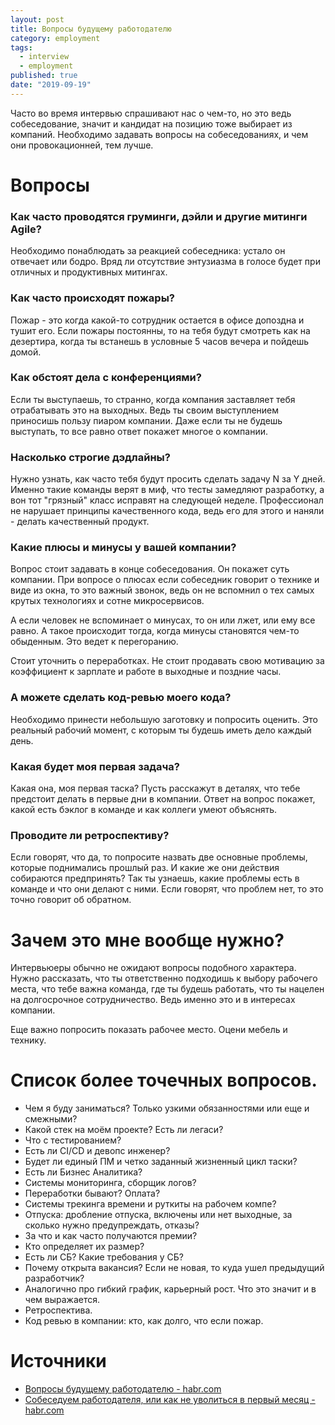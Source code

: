 ```yaml
---
layout: post
title: Вопросы будущему работодателю
category: employment
tags:
  - interview
  - employment
published: true
date: "2019-09-19"
---
```


Часто во время интервью спрашивают нас о чем-то, но это ведь собеседование, значит и кандидат на позицию тоже выбирает из компаний. Необходимо задавать вопросы на собеседованиях, и чем они провокационней, тем лучше.

# Вопросы

### Как часто проводятся груминги, дэйли и другие митинги Agile?

Необходимо понаблюдать за реакцией собеседника: устало он отвечает или бодро. Вряд ли отсутствие энтузиазма в голосе будет при отличных и продуктивных митингах.

### Как часто происходят пожары?

Пожар - это когда какой-то сотрудник остается в офисе допоздна и тушит его. Если пожары постоянны, то на тебя будут смотреть как на дезертира, когда ты встанешь в условные 5 часов вечера и пойдешь домой.

### Как обстоят дела с конференциями?

Если ты выступаешь, то странно, когда компания заставляет тебя отрабатывать это на выходных. Ведь ты своим выступлением приносишь пользу пиаром компании. Даже если ты не будешь выступать, то все равно ответ покажет многое о компании.

### Насколько строгие дэдлайны?

Нужно узнать, как часто тебя будут просить сделать задачу N за Y дней. Именно такие команды верят в миф, что тесты замедляют разработку, а вон тот "грязный" класс исправят на следующей неделе. Профессионал не нарушает принципы качественного кода, ведь его для этого и наняли - делать качественный продукт.

### Какие плюсы и минусы у вашей компании?

Вопрос стоит задавать в конце собеседования. Он покажет суть компании.  При вопросе о плюсах если собеседник говорит о технике и виде из окна, то это важный звонок, ведь он не вспомнил о тех самых крутых технологиях и сотне микросервисов. 

А если человек не вспоминает о минусах, то он или лжет, или ему все равно. А такое происходит тогда, когда минусы становятся чем-то обыденным. Это ведет к перегоранию.

Стоит уточнить о переработках. Не стоит продавать свою мотивацию за коэффициент к зарплате и работе в выходные и поздние часы.

### А можете сделать код-ревью моего кода?

Необходимо принести небольшую заготовку и попросить оценить. Это реальный рабочий момент, с которым ты будешь иметь дело каждый день.

### Какая будет моя первая задача?

Какая она, моя первая таска? Пусть расскажут в деталях, что тебе предстоит делать в первые дни в компании. Ответ на вопрос покажет, какой есть бэклог в команде и как коллеги умеют объяснять.

### Проводите ли ретроспективу?

Если говорят, что да, то попросите назвать две основные проблемы, которые поднимались прошлый раз. И какие же они действия собираются предпринять? Так ты узнаешь, какие проблемы есть в команде и что они делают с ними. Если говорят, что проблем нет, то это точно говорит об обратном.

# Зачем это мне вообще нужно?

Интервьюеры обычно не ожидают вопросы подобного характера. Нужно рассказать, что ты ответственно подходишь к выбору рабочего места, что тебе важна команда, где ты будешь работать, что ты нацелен на долгосрочное сотрудничество. Ведь именно это и в интересах компании. 

Еще важно попросить показать рабочее место. Оцени мебель и технику. 

# Список более точечных вопросов.

- Чем я буду заниматься? Только узкими обязанностями или еще и смежными?
- Какой стек на моём проекте? Есть ли легаси?
- Что с тестированием?
- Есть ли CI/CD и девопс инженер?
- Будет ли единый ПМ и четко заданный жизненный цикл таски?
- Есть ли Бизнес Аналитика?
- Системы мониторинга, сборщик логов?
- Переработки бывают? Оплата?
- Системы трекинга времени и руткиты на рабочем компе?
- Отпуска: дробление отпуска, включены или нет выходные, за сколько нужно предупреждать, отказы?
- За что и как часто получаются премии?
- Кто определяет их размер?
- Есть ли СБ? Какие требования у СБ?
- Почему открыта вакансия? Если не новая, то куда ушел предыдущий разработчик?
- Аналогично про гибкий график, карьерный рост. Что это значит и в чем выражается.
- Ретроспектива.
- Код ревью в компании: кто, как долго, что если пожар.

# Источники
- [Вопросы будущему работодателю - habr.com](https://habr.com/ru/post/466573/)
- [Собеседуем работодателя, или как не уволиться в первый месяц - habr.com](https://habr.com/ru/post/440244/)
